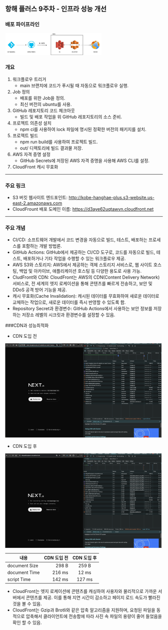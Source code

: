 ## 항해 플러스 9주차 - 인프라 성능 개선

### 배포 파이프라인

<img width="308" alt="pipeline" src="https://github.com/YouHaveToDo/YouHaveToDo-front_3rd_chapter4-1/blob/main/aws.jpg?raw=true">

### 개요

1. 워크플로우 트리거
    - main 브랜치에 코드가 푸시될 때 자동으로 워크플로우 실행.
2. Job 정의
    - 배포를 위한 Job을 정의.
    - 최신 버전의 ubuntu를 사용.
3. GitHub 레포지토리 코드 체크아웃
    - 빌드 및 배포 작업을 위 GitHub 레포지토리의 소스 준비.
4. 프로젝트 의존성 설치
    - npm ci를 사용하여 lock 파일에 명시된 정확한 버전의 패키지를 설치.
5. 프로젝트 빌드
    - npm run build를 사용하여 프로젝트 빌드.
    - out/ 디렉토리에 빌드 결과물 저장.
6. AWS 자격 증명 설정
    - GitHub Secrets에 저장된 AWS 자격 증명을 사용해 AWS CLI를 설정.
7. CloudFront 캐시 무효화


---

### 주요 링크
- S3 버킷 웹사이트 엔드포인트: http://kobe-hanghae-plus.s3-website.us-east-2.amazonaws.com
- CloudFrount 배포 도메인 이름: https://d3aye62uqtawvn.cloudfront.net

---

### 주요 개념
- CI/CD: 소프트웨어 개발에서 코드 변경을 자동으로 빌드, 테스트, 배포하는 프로세스를 포함하는 개발 방법론.
- GitHub Actions: GitHub에서 제공하는 CI/CD 도구로, 코드를 자동으로 빌드, 테스트, 배포하거나 기타 작업을 수행할 수 있는 워크플로우 제공.
- AWS S3와 스토리지: AWS에서 제공하는 객체 스토리지 서비스로, 웹 사이트 호스팅, 백업 및 아카이브, 애플리케이션 호스팅 등 다양한 용도로 사용 가능.
- CludFront와 CDN: CloudFront는 AWS의 CDN(Content Delivery Network) 서비스로, 전 세계의 엣지 로케이션을 통해 콘텐츠를 빠르게 전송하고, 보안 및 DDoS 공격 방어 기능을 제공.
- 캐시 무효화(Cache Invalidation): 캐시된 데이터를 무효화하여 새로운 데이터로 교체하는 작업으로, 새로운 데이터를 즉시 반영할 수 있도록 함.
- Repository Secret과 환경변수: GitHub Actions에서 사용하는 보안 정보를 저장하는 저장소 레벨의 시크릿과 환경변수를 설정할 수 있음.


###CDN과 성능최적화
- CDN 도입 전

<img width="500" alt="CDN 도입 전" src="https://github.com/YouHaveToDo/YouHaveToDo-front_3rd_chapter4-1/blob/main/before_cdn.png?raw=true">

- CDN 도입 후

<img width="500" alt="CDN 도입 후" src="https://github.com/YouHaveToDo/YouHaveToDo-front_3rd_chapter4-1/blob/main/after_cdn.png?raw=true">


| 내용            | CDN 도입 전 | CDN 도입 후 |
|---------------|---------:|:--------:|
| document Size |    298 B |  259 B   |
| document Time |   216 ms |  12 ms   |
| script Time   |   142 ms |  127 ms  |

- CloudFront는 엣지 로케이션에 콘텐츠를 캐싱하여 사용자와 물리적으로 가까운 서버에서 콘텐츠를 제공. 이를 통해 지연 시간이 감소하고 페이지 로드 속도가 빨라진 것을 볼 수 있음.
- CloudFront는 Gzip과 Brotli와 같은 압축 알고리즘을 지원하며, 요청된 파일을 동적으로 압축해서 클라이언트에 전송함에 따라 사진 속 파일의 용량이 줄어 들었음을 확인 할 수 있음.
